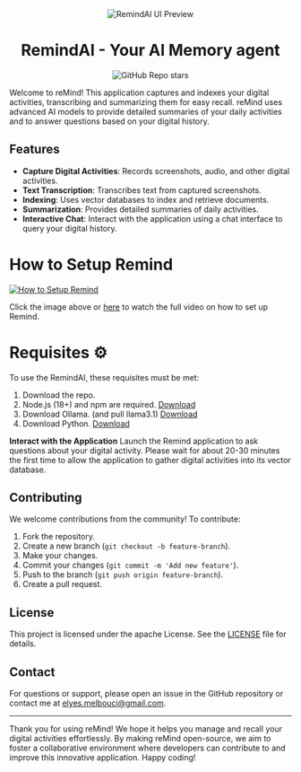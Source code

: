 <div align="center">
  <img src="remindai-ui.gif" alt="RemindAI UI Preview">
</div>

<h1 align="center">
  RemindAI - Your AI Memory agent
</h1>

<div align="center">
  
![GitHub Repo stars](https://img.shields.io/github/stars/dontizi/remind)
  
</div>

Welcome to reMind! This application captures and indexes your digital activities, transcribing and summarizing them for easy recall. reMind uses advanced AI models to provide detailed summaries of your daily activities and to answer questions based on your digital history.



## Features

- **Capture Digital Activities**: Records screenshots, audio, and other digital activities.
- **Text Transcription**: Transcribes text from captured screenshots.
- **Indexing**: Uses vector databases to index and retrieve documents.
- **Summarization**: Provides detailed summaries of daily activities.
- **Interactive Chat**: Interact with the application using a chat interface to query your digital history.

# How to Setup Remind

[![How to Setup Remind](https://img.youtube.com/vi/6HyN4Jsmmug/0.jpg)](https://www.youtube.com/watch?v=6HyN4Jsmmug&t=7s)

Click the image above or [here](https://www.youtube.com/watch?v=6HyN4Jsmmug&t=7s) to watch the full video on how to set up Remind.


# Requisites ⚙️

To use the RemindAI, these requisites must be met:

1. Download the repo.
2. Node.js (18+) and npm are required. [Download](https://nodejs.org/en/download)
3. Download Ollama. (and pull llama3.1) [Download](https://ollama.com/)
4. Download Python. [Download](https://www.python.org//)

**Interact with the Application**
    Launch the Remind application to ask questions about your digital activity. Please wait for about 20-30 minutes the first time to allow the application to gather digital activities into its vector database.

## Contributing

We welcome contributions from the community! To contribute:

1. Fork the repository.
2. Create a new branch (`git checkout -b feature-branch`).
3. Make your changes.
4. Commit your changes (`git commit -m 'Add new feature'`).
5. Push to the branch (`git push origin feature-branch`).
6. Create a pull request.

## License

This project is licensed under the apache License. See the [LICENSE](LICENSE) file for details.

## Contact

For questions or support, please open an issue in the GitHub repository or contact me at [elyes.melbouci@gmail.com](mailto:elyes.melbouci@gmail.com).

---

Thank you for using reMind! We hope it helps you manage and recall your digital activities effortlessly. By making reMind open-source, we aim to foster a collaborative environment where developers can contribute to and improve this innovative application. Happy coding!

